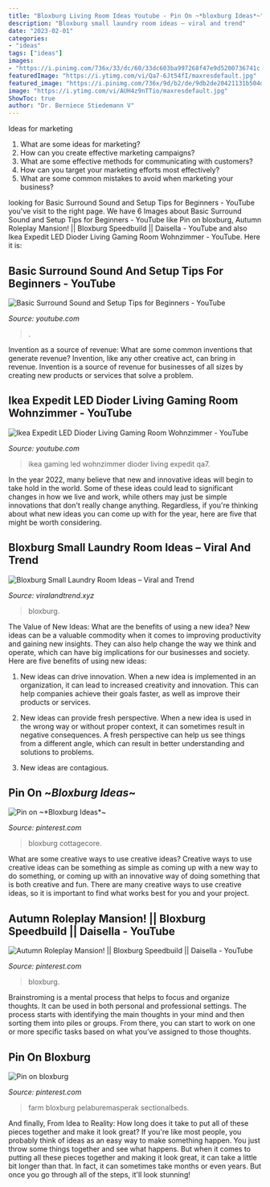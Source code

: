 ```yaml
---
title: "Bloxburg Living Room Ideas Youtube - Pin On ~*bloxburg Ideas*~"
description: "Bloxburg small laundry room ideas – viral and trend"
date: "2023-02-01"
categories:
- "ideas"
tags: ["ideas"]
images:
- "https://i.pinimg.com/736x/33/dc/60/33dc603ba997268f47e9d5200736741c.jpg"
featuredImage: "https://i.ytimg.com/vi/Qa7-6Jt54fI/maxresdefault.jpg"
featured_image: "https://i.pinimg.com/736x/9d/b2/de/9db2de20421131b504d678099f3a16f6.jpg"
image: "https://i.ytimg.com/vi/AUH4z9nTTio/maxresdefault.jpg"
ShowToc: true
author: "Dr. Berniece Stiedemann V"
---
```



Ideas for marketing
1. What are some ideas for marketing? 
2. How can you create effective marketing campaigns? 
3. What are some effective methods for communicating with customers? 
4. How can you target your marketing efforts most effectively? 
5. What are some common mistakes to avoid when marketing your business?

	

		
looking for Basic Surround Sound and Setup Tips for Beginners - YouTube you've visit to the right page. We have 6 Images about Basic Surround Sound and Setup Tips for Beginners - YouTube like Pin on bloxburg, Autumn Roleplay Mansion! || Bloxburg Speedbuild || Daisella - YouTube and also Ikea Expedit LED Dioder Living Gaming Room Wohnzimmer - YouTube. Here it is:
		
    
## Basic Surround Sound And Setup Tips For Beginners - YouTube

<img loading=lazy src="https://i.ytimg.com/vi/AUH4z9nTTio/maxresdefault.jpg" onerror="this.onerror=null;this.src='https://tse1.mm.bing.net/th?id=OIP.A6nHylL3ihwCXOQxSM41RgHaEK&amp;pid=15.1';" alt="Basic Surround Sound and Setup Tips for Beginners - YouTube">

_Source: youtube.com_

>. 

	

Invention as a source of revenue: What are some common inventions that generate revenue?
Invention, like any other creative act, can bring in revenue. Invention is a source of revenue for businesses of all sizes by creating new products or services that solve a problem.

    
## Ikea Expedit LED Dioder Living Gaming Room Wohnzimmer - YouTube

<img loading=lazy src="https://i.ytimg.com/vi/Qa7-6Jt54fI/maxresdefault.jpg" onerror="this.onerror=null;this.src='https://tse2.mm.bing.net/th?id=OIP.a2Wz1rGnRgGxsy76EpxvVwHaEK&amp;pid=15.1';" alt="Ikea Expedit LED Dioder Living Gaming Room Wohnzimmer - YouTube">

_Source: youtube.com_

>ikea gaming led wohnzimmer dioder living expedit qa7. 

	

In the year 2022, many believe that new and innovative ideas will begin to take hold in the world. Some of these ideas could lead to significant changes in how we live and work, while others may just be simple innovations that don't really change anything. Regardless, if you're thinking about what new ideas you can come up with for the year, here are five that might be worth considering.

    
## Bloxburg Small Laundry Room Ideas – Viral And Trend

<img loading=lazy src="https://i.pinimg.com/originals/cb/90/d5/cb90d5a78feedf308c3d59cf8842fa16.jpg" onerror="this.onerror=null;this.src='https://tse1.mm.bing.net/th?id=OIP.o-ztvAyxIHwUuoTKRJgPqAHaLG&amp;pid=15.1';" alt="Bloxburg Small Laundry Room Ideas – Viral and Trend">

_Source: viralandtrend.xyz_

>bloxburg. 

	

The Value of New Ideas: What are the benefits of using a new idea?
New ideas can be a valuable commodity when it comes to improving productivity and gaining new insights. They can also help change the way we think and operate, which can have big implications for our businesses and society. Here are five benefits of using new ideas:
1. New ideas can drive innovation. When a new idea is implemented in an organization, it can lead to increased creativity and innovation. This can help companies achieve their goals faster, as well as improve their products or services.

2. New ideas can provide fresh perspective. When a new idea is used in the wrong way or without proper context, it can sometimes result in negative consequences. A fresh perspective can help us see things from a different angle, which can result in better understanding and solutions to problems.

3. New ideas are contagious.

    
## Pin On ~*Bloxburg Ideas*~

<img loading=lazy src="https://i.pinimg.com/736x/9d/b2/de/9db2de20421131b504d678099f3a16f6.jpg" onerror="this.onerror=null;this.src='https://tse3.mm.bing.net/th?id=OIP.G05MataK2kPNqit5NWoHMgHaHa&amp;pid=15.1';" alt="Pin on ~*Bloxburg Ideas*~">

_Source: pinterest.com_

>bloxburg cottagecore. 

	

What are some creative ways to use creative ideas?
Creative ways to use creative ideas can be something as simple as coming up with a new way to do something, or coming up with an innovative way of doing something that is both creative and fun. There are many creative ways to use creative ideas, so it is important to find what works best for you and your project.

    
## Autumn Roleplay Mansion! || Bloxburg Speedbuild || Daisella - YouTube

<img loading=lazy src="https://i.pinimg.com/736x/c0/af/9d/c0af9de74be46bbc6ee75022c751c73c.jpg" onerror="this.onerror=null;this.src='https://tse4.mm.bing.net/th?id=OIP.AHxcWSpLleVPop6WSNMtTgHaFj&amp;pid=15.1';" alt="Autumn Roleplay Mansion! || Bloxburg Speedbuild || Daisella - YouTube">

_Source: pinterest.com_

>bloxburg. 

	

Brainstroming is a mental process that helps to focus and organize thoughts. It can be used in both personal and professional settings. The process starts with identifying the main thoughts in your mind and then sorting them into piles or groups. From there, you can start to work on one or more specific tasks based on what you’ve assigned to those thoughts.

    
## Pin On Bloxburg

<img loading=lazy src="https://i.pinimg.com/736x/33/dc/60/33dc603ba997268f47e9d5200736741c.jpg" onerror="this.onerror=null;this.src='https://tse3.mm.bing.net/th?id=OIP.tPDfnvdUN_Gf-CcNkhBZRQHaLG&amp;pid=15.1';" alt="Pin on bloxburg">

_Source: pinterest.com_

>farm bloxburg pelaburemasperak sectionalbeds. 

	

And finally, From Idea to Reality: How long does it take to put all of these pieces together and make it look great?
If you're like most people, you probably think of ideas as an easy way to make something happen. You just throw some things together and see what happens. But when it comes to putting all these pieces together and making it look great, it can take a little bit longer than that. In fact, it can sometimes take months or even years. But once you go through all of the steps, it'll look stunning!

